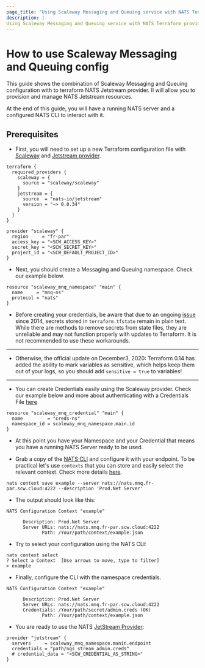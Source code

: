 ```yaml
---
page_title: "Using Scaleway Messaging and Queuing service with NATS Terraform provider"
description: |-
Using Scaleway Messaging and Queuing service with NATS Terraform provider
---
```


# How to use Scaleway Messaging and Queuing config

This guide shows the combination of Scaleway Messaging and Queuing configuration with to terraform NATS Jetstream
provider. Il will allow you to provision and manage NATS Jetstream resources.

At the end of this guide, you will have a running NATS server and a configured NATS CLI to interact with it.

## Prerequisites

* First, you will need to set up a new Terraform configuration file
  with [Scaleway](https://registry.terraform.io/providers/scaleway/scaleway/latest/docs/resources/mnq_namespace)
  and [Jetstream provider](https://registry.terraform.io/providers/nats-io/jetstream/latest/docs/guides/setup).

```hcl
terraform {
  required_providers {
    scaleway = {
      source = "scaleway/scaleway"
    }
    jetstream = {
      source  = "nats-io/jetstream"
      version = "~> 0.0.34"
    }
  }
}

provider "scaleway" {
  region     = "fr-par"
  access_key = "<SCW_ACCESS_KEY>"
  secret_key = "<SCW_SECRET_KEY>"
  project_id = "<SCW_DEFAULT_PROJECT_ID>"
}
```

* Next, you should create a Messaging and Queuing namespace. Check our example below.

```hcl
resource "scaleway_mnq_namespace" "main" {
  name     = "mnq-ns"
  protocol = "nats"
}
```

* Before creating your credentials, be aware that due to an
  ongoing [issue](https://github.com/hashicorp/terraform/issues/516) since 2014, secrets stored in `terraform.tfstate`
  remain in plain text. While there are methods to remove secrets from state files, they are unreliable and may not
  function properly with updates to Terraform. It is not recommended to use these workarounds.

---

* Otherwise, the official update on December3, 2020:
  Terraform 0.14 has added the ability to mark variables as sensitive, which helps keep them out of your logs, so you
  should add `sensitive = true` to variables!

---

* You can create Credentials easily using the Scaleway provider.
  Check our example below and more about authenticating with a Credentials
  File [here](https://docs.nats.io/using-nats/developer/connecting/creds)

```hcl
resource "scaleway_mnq_credential" "main" {
  name         = "creds-ns"
  namespace_id = scaleway_mnq_namespace.main.id
}
```

* At this point you have your Namespace and your Credential that means you have a running NATS Server ready to be used.

* Grab a copy of the [NATS CLI](https://github.com/nats-io/jetstream/releases) and configure it with your
  endpoint. To be practical let's use `contexts` that you can store and easily select the relevant context. Check more
  details [here](https://docs.nats.io/using-nats/nats-tools/nats_cli#configuration-contexts).

```shell
nats context save example --server nats://nats.mnq.fr-par.scw.cloud:4222 --description 'Prod.Net Server'
```

* The output should look like this:

```shell
NATS Configuration Context "example"

      Description: Prod.Net Server
      Server URLs: nats://nats.mnq.fr-par.scw.cloud:4222
             Path: /Your/path/context/example.json
```

* Try to select your configuration using the NATS CLI:

```shell
nats context select
? Select a Context  [Use arrows to move, type to filter]
> example
```

* Finally, configure the CLI with the namespace credentials.

```shell
NATS Configuration Context "example"

      Description: Prod.Net Server
      Server URLs: nats://nats.mnq.fr-par.scw.cloud:4222
      Credentials: /Your/path/secret/admin.creds (OK)
             Path: /Your/path/context/example.json
```

* You are ready to use the
  NATS [JetStream Provider](https://registry.terraform.io/providers/nats-io/jetstream/latest/docs):

```hcl
provider "jetstream" {
  servers     = scaleway_mnq_namespace.manin.endpoint
  credentials = "path/ngs_stream_admin.creds"
  # credential_data = "<SCW_CREDENTIAL_AS_STRING>"
}
```
